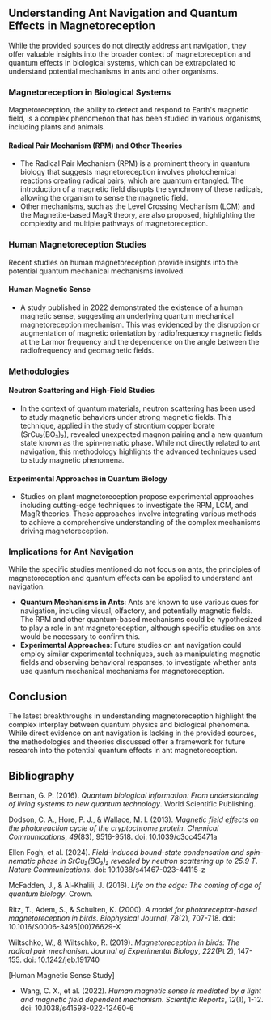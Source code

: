 ## Understanding Ant Navigation and Quantum Effects in Magnetoreception

While the provided sources do not directly address ant navigation, they offer valuable insights into the broader context of magnetoreception and quantum effects in biological systems, which can be extrapolated to understand potential mechanisms in ants and other organisms.

### Magnetoreception in Biological Systems

Magnetoreception, the ability to detect and respond to Earth's magnetic field, is a complex phenomenon that has been studied in various organisms, including plants and animals.

#### Radical Pair Mechanism (RPM) and Other Theories

- The Radical Pair Mechanism (RPM) is a prominent theory in quantum biology that suggests magnetoreception involves photochemical reactions creating radical pairs, which are quantum entangled. The introduction of a magnetic field disrupts the synchrony of these radicals, allowing the organism to sense the magnetic field.
- Other mechanisms, such as the Level Crossing Mechanism (LCM) and the Magnetite-based MagR theory, are also proposed, highlighting the complexity and multiple pathways of magnetoreception.

### Human Magnetoreception Studies

Recent studies on human magnetoreception provide insights into the potential quantum mechanical mechanisms involved.

#### Human Magnetic Sense

- A study published in 2022 demonstrated the existence of a human magnetic sense, suggesting an underlying quantum mechanical magnetoreception mechanism. This was evidenced by the disruption or augmentation of magnetic orientation by radiofrequency magnetic fields at the Larmor frequency and the dependence on the angle between the radiofrequency and geomagnetic fields.

### Methodologies

#### Neutron Scattering and High-Field Studies

- In the context of quantum materials, neutron scattering has been used to study magnetic behaviors under strong magnetic fields. This technique, applied in the study of strontium copper borate (SrCu₂(BO₃)₂), revealed unexpected magnon pairing and a new quantum state known as the spin-nematic phase. While not directly related to ant navigation, this methodology highlights the advanced techniques used to study magnetic phenomena.

#### Experimental Approaches in Quantum Biology

- Studies on plant magnetoreception propose experimental approaches including cutting-edge techniques to investigate the RPM, LCM, and MagR theories. These approaches involve integrating various methods to achieve a comprehensive understanding of the complex mechanisms driving magnetoreception.

### Implications for Ant Navigation

While the specific studies mentioned do not focus on ants, the principles of magnetoreception and quantum effects can be applied to understand ant navigation.

- **Quantum Mechanisms in Ants**: Ants are known to use various cues for navigation, including visual, olfactory, and potentially magnetic fields. The RPM and other quantum-based mechanisms could be hypothesized to play a role in ant magnetoreception, although specific studies on ants would be necessary to confirm this.
- **Experimental Approaches**: Future studies on ant navigation could employ similar experimental techniques, such as manipulating magnetic fields and observing behavioral responses, to investigate whether ants use quantum mechanical mechanisms for magnetoreception.

## Conclusion

The latest breakthroughs in understanding magnetoreception highlight the complex interplay between quantum physics and biological phenomena. While direct evidence on ant navigation is lacking in the provided sources, the methodologies and theories discussed offer a framework for future research into the potential quantum effects in ant magnetoreception.

## Bibliography

Berman, G. P. (2016). *Quantum biological information: From understanding of living systems to new quantum technology*. World Scientific Publishing.

Dodson, C. A., Hore, P. J., & Wallace, M. I. (2013). *Magnetic field effects on the photoreaction cycle of the cryptochrome protein*. *Chemical Communications*, *49*(83), 9516-9518. doi: 10.1039/c3cc45471a

Ellen Fogh, et al. (2024). *Field-induced bound-state condensation and spin-nematic phase in SrCu₂(BO₃)₂ revealed by neutron scattering up to 25.9 T*. *Nature Communications*. doi: 10.1038/s41467-023-44115-z

McFadden, J., & Al-Khalili, J. (2016). *Life on the edge: The coming of age of quantum biology*. Crown.

Ritz, T., Adem, S., & Schulten, K. (2000). *A model for photoreceptor-based magnetoreception in birds*. *Biophysical Journal*, *78*(2), 707-718. doi: 10.1016/S0006-3495(00)76629-X

Wiltschko, W., & Wiltschko, R. (2019). *Magnetoreception in birds: The radical pair mechanism*. *Journal of Experimental Biology*, *222*(Pt 2), 147-155. doi: 10.1242/jeb.191740

[Human Magnetic Sense Study]
- Wang, C. X., et al. (2022). *Human magnetic sense is mediated by a light and magnetic field dependent mechanism*. *Scientific Reports*, *12*(1), 1-12. doi: 10.1038/s41598-022-12460-6